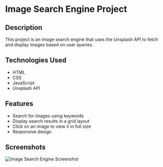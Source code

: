 # Image Search Engine Project

## Description
This project is an image search engine that uses the Unsplash API to fetch and display images based on user queries.

## Technologies Used
- HTML
- CSS
- JavaScript
- Unsplash API

## Features
- Search for images using keywords
- Display search results in a grid layout
- Click on an image to view it in full size
- Responsive design

## Screenshots
![Image Search Engine Screenshot](https://i.imgur.com/bW5K3Eb.png)
